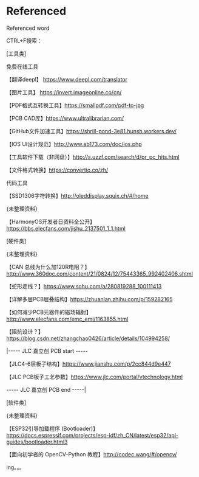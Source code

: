 # Referenced
Referenced word

CTRL+F搜索：

[工具类]

   免费在线工具

   【翻译deepl】
         https://www.deepl.com/translator

   【图片工具】
         https://invert.imageonline.co/cn/

   【PDF格式互转换工具】https://smallpdf.com/pdf-to-jpg

   【PCB CAD库】https://www.ultralibrarian.com/

   【GitHub文件加速工具】https://shrill-pond-3e81.hunsh.workers.dev/

   【IOS UI设计规范】http://www.ab173.com/doc/ios.php

   【工具软件下载（非网盘）】http://s.uzzf.com/search/d/pr_pc_hits.html

   【文件格式转换】https://convertio.co/zh/

   代码工具

   【SSD1306字符转换】http://oleddisplay.squix.ch/#/home

   {未整理资料}

   【HarmonyOS开发者日资料全公开】https://bbs.elecfans.com/jishu_2137501_1_1.html

[硬件类]

   {未整理资料}

   【CAN 总线为什么加120R电阻？】http://www.360doc.com/content/21/0824/12/75443365_992402406.shtml

   【蛇形走线？】https://www.sohu.com/a/280819288_100111413

   【详解多层PCB层叠结构】https://zhuanlan.zhihu.com/p/159282165

   【如何减少PCB元器件的磁场辐射】http://www.elecfans.com/emc_emi/1163855.html
   
   【阻抗设计？】https://blog.csdn.net/zhangchao0426/article/details/104994258/

   |----- JLC 嘉立创 PCB start -----

   【JLC4-6层板子结构】https://www.jianshu.com/p/2cc844d9e447

   【JLC PCB板子工艺参数】https://www.jlc.com/portal/vtechnology.html

   ----- JLC 嘉立创 PCB end   -----|

[软件类]

   {未整理资料}

   【ESP32引导加载程序 (Bootloader)】https://docs.espressif.com/projects/esp-idf/zh_CN/latest/esp32/api-guides/bootloader.html3

   【面向初学者的 OpenCV-Python 教程】http://codec.wang/#/opencv/

   
   ing。。。
